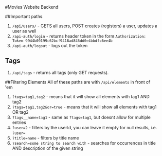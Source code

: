 #Movies Website Backend

##Important paths
1. ``/api/users/`` - GETS all users, POST creates (registers) a user,
updates a user as well
1. ``/api-auth/login`` - returns header token in the form `Authorization: Token 9944b09199c62bcf9418ad846dd0e4bbdfc6ee4b`
1. ``/api-auth/logout`` - logs out the token

## Tags
1. ``/api/tags`` - returns all tags (only GET requests).

##Filtering Elements
All of these paths are with ``/api/elements`` in front of 'em
1. ``?tags=tag1,tag2`` - means that it will show all elements with tag1 AND tag2
1. ``?tags=tag1,tag2&or=true`` - means that it will show all elements with tag1 OR tag2
1. ``?tags__name=tag1`` - same as ``?tags=tag1``, but doesnt allow for multiple entries
1. ``?user=2`` - filters by the userId, you can leave it empty for null results, i.e. ``?user=`` 
1. ``?title=name`` - filters by title name
1. ``?search=some string to search with`` - searches for occurrences in title 
AND description of the given string 
